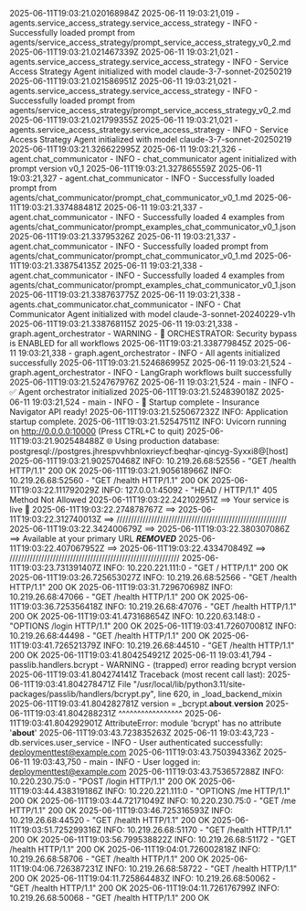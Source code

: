 2025-06-11T19:03:21.020168984Z 2025-06-11 19:03:21,019 - agents.service_access_strategy.service_access_strategy - INFO - Successfully loaded prompt from agents/service_access_strategy/prompt_service_access_strategy_v0_2.md
2025-06-11T19:03:21.021467339Z 2025-06-11 19:03:21,021 - agents.service_access_strategy.service_access_strategy - INFO - Service Access Strategy Agent initialized with model claude-3-7-sonnet-20250219
2025-06-11T19:03:21.021586951Z 2025-06-11 19:03:21,021 - agents.service_access_strategy.service_access_strategy - INFO - Successfully loaded prompt from agents/service_access_strategy/prompt_service_access_strategy_v0_2.md
2025-06-11T19:03:21.021799355Z 2025-06-11 19:03:21,021 - agents.service_access_strategy.service_access_strategy - INFO - Service Access Strategy Agent initialized with model claude-3-7-sonnet-20250219
2025-06-11T19:03:21.326622995Z 2025-06-11 19:03:21,326 - agent.chat_communicator - INFO - chat_communicator agent initialized with prompt version v0_1
2025-06-11T19:03:21.327865559Z 2025-06-11 19:03:21,327 - agent.chat_communicator - INFO - Successfully loaded prompt from agents/chat_communicator/prompt_chat_communicator_v0_1.md
2025-06-11T19:03:21.337488481Z 2025-06-11 19:03:21,337 - agent.chat_communicator - INFO - Successfully loaded 4 examples from agents/chat_communicator/prompt_examples_chat_communicator_v0_1.json
2025-06-11T19:03:21.33795326Z 2025-06-11 19:03:21,337 - agent.chat_communicator - INFO - Successfully loaded prompt from agents/chat_communicator/prompt_chat_communicator_v0_1.md
2025-06-11T19:03:21.338754135Z 2025-06-11 19:03:21,338 - agent.chat_communicator - INFO - Successfully loaded 4 examples from agents/chat_communicator/prompt_examples_chat_communicator_v0_1.json
2025-06-11T19:03:21.338763775Z 2025-06-11 19:03:21,338 - agents.chat_communicator.chat_communicator - INFO - Chat Communicator Agent initialized with model claude-3-sonnet-20240229-v1h
2025-06-11T19:03:21.338768115Z 2025-06-11 19:03:21,338 - graph.agent_orchestrator - WARNING - 🚫 ORCHESTRATOR: Security bypass is ENABLED for all workflows
2025-06-11T19:03:21.338779845Z 2025-06-11 19:03:21,338 - graph.agent_orchestrator - INFO - All agents initialized successfully
2025-06-11T19:03:21.524686995Z 2025-06-11 19:03:21,524 - graph.agent_orchestrator - INFO - LangGraph workflows built successfully
2025-06-11T19:03:21.524767976Z 2025-06-11 19:03:21,524 - main - INFO - ✅ Agent orchestrator initialized
2025-06-11T19:03:21.524839018Z 2025-06-11 19:03:21,524 - main - INFO - 🎉 Startup complete - Insurance Navigator API ready!
2025-06-11T19:03:21.525067232Z INFO:     Application startup complete.
2025-06-11T19:03:21.52547511Z INFO:     Uvicorn running on http://0.0.0.0:10000 (Press CTRL+C to quit)
2025-06-11T19:03:21.902548488Z 🌐 Using production database: postgresql://postgres.jhrespvvhbnloxrieycf:beqhar-qincyg-Syxxi8@[host]
2025-06-11T19:03:21.902570468Z INFO:     10.219.26.68:52556 - "GET /health HTTP/1.1" 200 OK
2025-06-11T19:03:21.905618966Z INFO:     10.219.26.68:52560 - "GET /health HTTP/1.1" 200 OK
2025-06-11T19:03:22.111792029Z INFO:     127.0.0.1:45092 - "HEAD / HTTP/1.1" 405 Method Not Allowed
2025-06-11T19:03:22.242102951Z ==> Your service is live 🎉
2025-06-11T19:03:22.274878767Z ==> 
2025-06-11T19:03:22.312740013Z ==> ///////////////////////////////////////////////////////////
2025-06-11T19:03:22.342400679Z ==> 
2025-06-11T19:03:22.380307086Z ==> Available at your primary URL ***REMOVED***
2025-06-11T19:03:22.407067952Z ==> 
2025-06-11T19:03:22.433470849Z ==> ///////////////////////////////////////////////////////////
2025-06-11T19:03:23.731391407Z INFO:     10.220.221.111:0 - "GET / HTTP/1.1" 200 OK
2025-06-11T19:03:26.725653027Z INFO:     10.219.26.68:52566 - "GET /health HTTP/1.1" 200 OK
2025-06-11T19:03:31.729670698Z INFO:     10.219.26.68:47066 - "GET /health HTTP/1.1" 200 OK
2025-06-11T19:03:36.725356418Z INFO:     10.219.26.68:47076 - "GET /health HTTP/1.1" 200 OK
2025-06-11T19:03:41.473168654Z INFO:     10.220.63.148:0 - "OPTIONS /login HTTP/1.1" 200 OK
2025-06-11T19:03:41.726070081Z INFO:     10.219.26.68:44498 - "GET /health HTTP/1.1" 200 OK
2025-06-11T19:03:41.726521379Z INFO:     10.219.26.68:44510 - "GET /health HTTP/1.1" 200 OK
2025-06-11T19:03:41.804254921Z 2025-06-11 19:03:41,794 - passlib.handlers.bcrypt - WARNING - (trapped) error reading bcrypt version
2025-06-11T19:03:41.804274141Z Traceback (most recent call last):
2025-06-11T19:03:41.804278471Z   File "/usr/local/lib/python3.11/site-packages/passlib/handlers/bcrypt.py", line 620, in _load_backend_mixin
2025-06-11T19:03:41.804282781Z     version = _bcrypt.__about__.__version__
2025-06-11T19:03:41.804288231Z               ^^^^^^^^^^^^^^^^^
2025-06-11T19:03:41.804292901Z AttributeError: module 'bcrypt' has no attribute '__about__'
2025-06-11T19:03:43.723835263Z 2025-06-11 19:03:43,723 - db.services.user_service - INFO - User authenticated successfully: deploymenttest@example.com
2025-06-11T19:03:43.750394336Z 2025-06-11 19:03:43,750 - main - INFO - User logged in: deploymenttest@example.com
2025-06-11T19:03:43.753657288Z INFO:     10.220.230.75:0 - "POST /login HTTP/1.1" 200 OK
2025-06-11T19:03:44.438319186Z INFO:     10.220.221.111:0 - "OPTIONS /me HTTP/1.1" 200 OK
2025-06-11T19:03:44.72171049Z INFO:     10.220.230.75:0 - "GET /me HTTP/1.1" 200 OK
2025-06-11T19:03:46.725316593Z INFO:     10.219.26.68:44520 - "GET /health HTTP/1.1" 200 OK
2025-06-11T19:03:51.725299316Z INFO:     10.219.26.68:51170 - "GET /health HTTP/1.1" 200 OK
2025-06-11T19:03:56.799538822Z INFO:     10.219.26.68:51172 - "GET /health HTTP/1.1" 200 OK
2025-06-11T19:04:01.726002818Z INFO:     10.219.26.68:58706 - "GET /health HTTP/1.1" 200 OK
2025-06-11T19:04:06.726387231Z INFO:     10.219.26.68:58722 - "GET /health HTTP/1.1" 200 OK
2025-06-11T19:04:11.725864483Z INFO:     10.219.26.68:50062 - "GET /health HTTP/1.1" 200 OK
2025-06-11T19:04:11.726176799Z INFO:     10.219.26.68:50068 - "GET /health HTTP/1.1" 200 OK